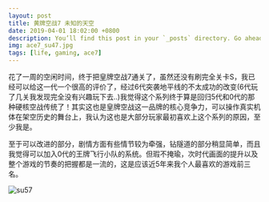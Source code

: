 ```yaml
---
layout: post
title: 黄牌空战7 未知的天空
date: 2019-04-01 18:02:00 +0800
description: You’ll find this post in your `_posts` directory. Go ahead and edit it and re-build the site to see your changes. # Add post description (optional)
img: ace7_su47.jpg
tags: [life, gaming, ace7]
---
```


花了一周的空闲时间，终于把皇牌空战7通关了，虽然还没有刷完全关卡S，我已经可以给这一代一个很高的评价了，经过6代突袭地平线的不太成功的改变(6代玩了几关我发现完全没有兴趣玩下去..)我觉得这个系列终于算是回归5代和0代的那种硬核空战传统了！其实这也是皇牌空战这一品牌的核心竞争力，可以操作真实机体在架空历史的舞台上，我认为这也是大部分玩家最初喜欢上这个系列的原因，至少我是。

至于可以改进的部分，剧情方面有些情节较为牵强，钻隧道的部分稍显简单，而且我觉得可以加入0代的王牌飞行小队的系统。但瑕不掩瑜，次时代画面的提升以及整个游戏的节奏的把握都是一流的，这是应该近5年来我个人最喜欢的游戏前三名。

![su57]({{site.baseurl}}/assets/img/ace7_su57.jpg)
